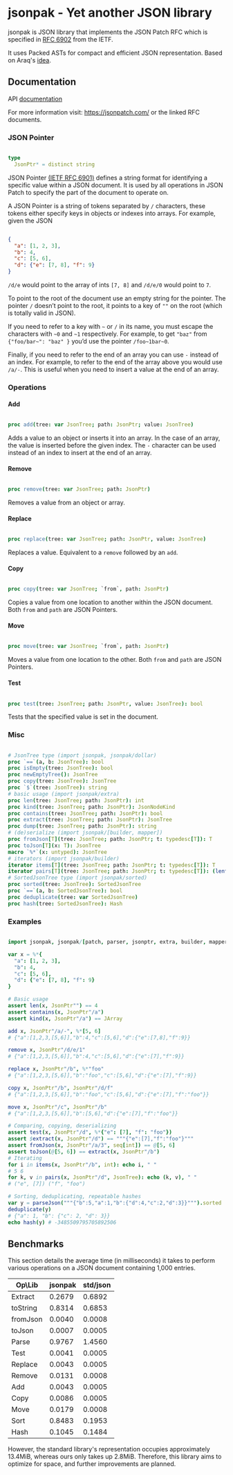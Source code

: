 # jsonpak - Yet another JSON library

jsonpak is JSON library that implements the JSON Patch RFC which is specified in
[RFC 6902](https://datatracker.ietf.org/doc/html/rfc5789/) from the IETF.

It uses Packed ASTs for compact and efficient JSON representation. Based on Araq's
[idea](https://github.com/planetis-m/jsonecs/issues/8).

## Documentation

API [documentation](https://planetis-m.github.io/jsonpak/)

For more information visit: <https://jsonpatch.com/> or the linked RFC documents.

### JSON Pointer

```nim

type
  JsonPtr* = distinct string

```

JSON Pointer [(IETF RFC 6901)](https://datatracker.ietf.org/doc/html/rfc6901/) defines a
string format for identifying a specific value within a JSON document. It is used by all
operations in JSON Patch to specify the part of the document to operate on.

A JSON Pointer is a string of tokens separated by `/` characters, these tokens either
specify keys in objects or indexes into arrays. For example, given the JSON

```json

{
  "a": [1, 2, 3],
  "b": 4,
  "c": [5, 6],
  "d": {"e": [7, 8], "f": 9}
}

```

`/d/e` would point to the array of ints `[7, 8]` and `/d/e/0` would point to `7`.

To point to the root of the document use an empty string for the pointer. The pointer
`/` doesn’t point to the root, it points to a key of `""` on the root (which is
totally valid in JSON).

If you need to refer to a key with `~` or `/` in its name, you must escape the
characters with `~0` and `~1` respectively. For example, to get `"baz"` from
`{"foo/bar~": "baz" }` you’d use the pointer `/foo~1bar~0`.

Finally, if you need to refer to the end of an array you can use `-` instead of an
index. For example, to refer to the end of the array above you would use
`/a/-`. This is useful when you need to insert a value at the end of an array.

### Operations

#### Add

```nim

proc add(tree: var JsonTree; path: JsonPtr; value: JsonTree)

```

Adds a value to an object or inserts it into an array. In the case of an array, the value
is inserted before the given index. The `-` character can be used instead of an index to
insert at the end of an array.

#### Remove

```nim

proc remove(tree: var JsonTree; path: JsonPtr)

```

Removes a value from an object or array.

#### Replace

```nim

proc replace(tree: var JsonTree; path: JsonPtr, value: JsonTree)

```

Replaces a value. Equivalent to a `remove` followed by an `add`.

#### Copy

```nim

proc copy(tree: var JsonTree; `from`, path: JsonPtr)

```

Copies a value from one location to another within the JSON document. Both `from` and
`path` are JSON Pointers.

#### Move

```nim

proc move(tree: var JsonTree; `from`, path: JsonPtr)

```

Moves a value from one location to the other. Both `from` and `path` are JSON Pointers.

#### Test

```nim

proc test(tree: JsonTree; path: JsonPtr, value: JsonTree): bool

```

Tests that the specified value is set in the document.

### Misc

```nim

# JsonTree type (import jsonpak, jsonpak/dollar)
proc `==`(a, b: JsonTree): bool
proc isEmpty(tree: JsonTree): bool
proc newEmptyTree(): JsonTree
proc copy(tree: JsonTree): JsonTree
proc `$`(tree: JsonTree): string
# basic usage (import jsonpak/extra)
proc len(tree: JsonTree; path: JsonPtr): int
proc kind(tree: JsonTree; path: JsonPtr): JsonNodeKind
proc contains(tree: JsonTree; path: JsonPtr): bool
proc extract(tree: JsonTree; path: JsonPtr): JsonTree
proc dump(tree: JsonTree; path: JsonPtr): string
# (de)serialize (import jsonpak/[builder, mapper])
proc fromJson[T](tree: JsonTree; path: JsonPtr; t: typedesc[T]): T
proc toJson[T](x: T): JsonTree
macro `%*`(x: untyped): JsonTree
# iterators (import jsonpak/builder)
iterator items[T](tree: JsonTree; path: JsonPtr; t: typedesc[T]): T
iterator pairs[T](tree: JsonTree; path: JsonPtr; t: typedesc[T]): (lent string, T)
# SortedJsonTree type (import jsonpak/sorted)
proc sorted(tree: JsonTree): SortedJsonTree
proc `==`(a, b: SortedJsonTree): bool
proc deduplicate(tree: var SortedJsonTree)
proc hash(tree: SortedJsonTree): Hash

```

### Examples

```nim

import jsonpak, jsonpak/[patch, parser, jsonptr, extra, builder, mapper, sorted, dollar]

var x = %*{
  "a": [1, 2, 3],
  "b": 4,
  "c": [5, 6],
  "d": {"e": [7, 8], "f": 9}
}

# Basic usage
assert len(x, JsonPtr"") == 4
assert contains(x, JsonPtr"/a")
assert kind(x, JsonPtr"/a") == JArray

add x, JsonPtr"/a/-", %*[5, 6]
# {"a":[1,2,3,[5,6]],"b":4,"c":[5,6],"d":{"e":[7,8],"f":9}}

remove x, JsonPtr"/d/e/1"
# {"a":[1,2,3,[5,6]],"b":4,"c":[5,6],"d":{"e":[7],"f":9}}

replace x, JsonPtr"/b", %*"foo"
# {"a":[1,2,3,[5,6]],"b":"foo","c":[5,6],"d":{"e":[7],"f":9}}

copy x, JsonPtr"/b", JsonPtr"/d/f"
# {"a":[1,2,3,[5,6]],"b":"foo","c":[5,6],"d":{"e":[7],"f":"foo"}}

move x, JsonPtr"/c", JsonPtr"/b"
# {"a":[1,2,3,[5,6]],"b":[5,6],"d":{"e":[7],"f":"foo"}}

# Comparing, copying, deserializing
assert test(x, JsonPtr"/d", %*{"e": [7], "f": "foo"})
assert $extract(x, JsonPtr"/d") == """{"e":[7],"f":"foo"}"""
assert fromJson(x, JsonPtr"/a/3", seq[int]) == @[5, 6]
assert toJson(@[5, 6]) == extract(x, JsonPtr"/b")
# Iterating
for i in items(x, JsonPtr"/b", int): echo i, " "
# 5 6
for k, v in pairs(x, JsonPtr"/d", JsonTree): echo (k, v), " "
# ("e", [7]) ("f", "foo")

# Sorting, deduplicating, repeatable hashes
var y = parseJson("""{"b":5,"a":1,"b":{"d":4,"c":2,"d":3}}""").sorted
deduplicate(y)
# {"a": 1, "b": {"c": 2, "d": 3}}
echo hash(y) # -3485509795705892506

```

## Benchmarks

This section details the average time (in milliseconds) it takes to perform
various operations on a JSON document containing 1,000 entries.

| Op\Lib   | jsonpak  | std/json |
|----------|----------|----------|
| Extract  | 0.2679   | 0.6892   |
| toString | 0.8314   | 0.6853   |
| fromJson | 0.0040   | 0.0008   |
| toJson   | 0.0007   | 0.0005   |
| Parse    | 0.9767   | 1.4560   |
| Test     | 0.0041   | 0.0005   |
| Replace  | 0.0043   | 0.0005   |
| Remove   | 0.0131   | 0.0008   |
| Add      | 0.0043   | 0.0005   |
| Copy     | 0.0086   | 0.0005   |
| Move     | 0.0179   | 0.0008   |
| Sort     | 0.8483   | 0.1953   |
| Hash     | 0.1045   | 0.1484   |

However, the standard library's representation occupies approximately 13.4MiB,
whereas ours only takes up 2.8MiB. Therefore, this library aims to optimize
for space, and further improvements are planned.
